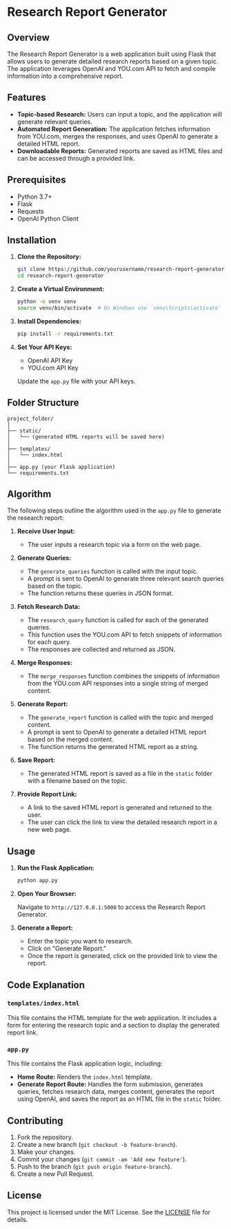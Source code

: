 # Research Report Generator

## Overview

The Research Report Generator is a web application built using Flask that allows users to generate detailed research reports based on a given topic. The application leverages OpenAI and YOU.com API to fetch and compile information into a comprehensive report.

## Features

- **Topic-based Research:** Users can input a topic, and the application will generate relevant queries.
- **Automated Report Generation:** The application fetches information from YOU.com, merges the responses, and uses OpenAI to generate a detailed HTML report.
- **Downloadable Reports:** Generated reports are saved as HTML files and can be accessed through a provided link.

## Prerequisites

- Python 3.7+
- Flask
- Requests
- OpenAI Python Client

## Installation

1. **Clone the Repository:**

    ```bash
    git clone https://github.com/yourusername/research-report-generator.git
    cd research-report-generator
    ```

2. **Create a Virtual Environment:**

    ```bash
    python -m venv venv
    source venv/bin/activate  # On Windows use `venv\Scripts\activate`
    ```

3. **Install Dependencies:**

    ```bash
    pip install -r requirements.txt
    ```

4. **Set Your API Keys:**

    - OpenAI API Key
    - YOU.com API Key

    Update the `app.py` file with your API keys.

## Folder Structure

```
project_folder/
│
├── static/
│   └── (generated HTML reports will be saved here)
│
├── templates/
│   └── index.html
│
├── app.py (your Flask application)
└── requirements.txt
```
## Algorithm

The following steps outline the algorithm used in the `app.py` file to generate the research report:

1. **Receive User Input:**
    - The user inputs a research topic via a form on the web page.

2. **Generate Queries:**
    - The `generate_queries` function is called with the input topic.
    - A prompt is sent to OpenAI to generate three relevant search queries based on the topic.
    - The function returns these queries in JSON format.

3. **Fetch Research Data:**
    - The `research_query` function is called for each of the generated queries.
    - This function uses the YOU.com API to fetch snippets of information for each query.
    - The responses are collected and returned as JSON.

4. **Merge Responses:**
    - The `merge_responses` function combines the snippets of information from the YOU.com API responses into a single string of merged content.

5. **Generate Report:**
    - The `generate_report` function is called with the topic and merged content.
    - A prompt is sent to OpenAI to generate a detailed HTML report based on the merged content.
    - The function returns the generated HTML report as a string.

6. **Save Report:**
    - The generated HTML report is saved as a file in the `static` folder with a filename based on the topic.

7. **Provide Report Link:**
    - A link to the saved HTML report is generated and returned to the user.
    - The user can click the link to view the detailed research report in a new web page.
## Usage

1. **Run the Flask Application:**

    ```bash
    python app.py
    ```

2. **Open Your Browser:**

    Navigate to `http://127.0.0.1:5000` to access the Research Report Generator.

3. **Generate a Report:**

    - Enter the topic you want to research.
    - Click on "Generate Report."
    - Once the report is generated, click on the provided link to view the report.

## Code Explanation

### `templates/index.html`

This file contains the HTML template for the web application. It includes a form for entering the research topic and a section to display the generated report link.

### `app.py`

This file contains the Flask application logic, including:

- **Home Route:** Renders the `index.html` template.
- **Generate Report Route:** Handles the form submission, generates queries, fetches research data, merges content, generates the report using OpenAI, and saves the report as an HTML file in the `static` folder.


## Contributing

1. Fork the repository.
2. Create a new branch (`git checkout -b feature-branch`).
3. Make your changes.
4. Commit your changes (`git commit -am 'Add new feature'`).
5. Push to the branch (`git push origin feature-branch`).
6. Create a new Pull Request.

## License

This project is licensed under the MIT License. See the [LICENSE](LICENSE) file for details.

